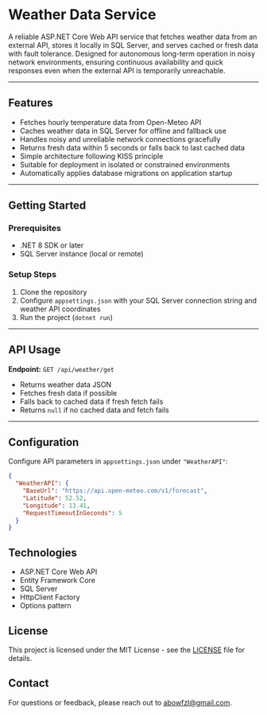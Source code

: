 # Weather Data Service

A reliable ASP.NET Core Web API service that fetches weather data from an external API, stores it locally in SQL Server, and serves cached or fresh data with fault tolerance. Designed for autonomous long-term operation in noisy network environments, ensuring continuous availability and quick responses even when the external API is temporarily unreachable.

---

## Features

- Fetches hourly temperature data from Open-Meteo API
- Caches weather data in SQL Server for offline and fallback use
- Handles noisy and unreliable network connections gracefully
- Returns fresh data within 5 seconds or falls back to last cached data
- Simple architecture following KISS principle
- Suitable for deployment in isolated or constrained environments
- Automatically applies database migrations on application startup
---

## Getting Started

### Prerequisites

- .NET 8 SDK or later
- SQL Server instance (local or remote)

### Setup Steps

1. Clone the repository  
2. Configure `appsettings.json` with your SQL Server connection string and weather API coordinates  
4. Run the project (`dotnet run`)  

---

## API Usage

**Endpoint:** `GET /api/weather/get`

- Returns weather data JSON  
- Fetches fresh data if possible  
- Falls back to cached data if fresh fetch fails  
- Returns `null` if no cached data and fetch fails  

---

## Configuration

Configure API parameters in `appsettings.json` under `"WeatherAPI"`:

```json
{
  "WeatherAPI": {
    "BaseUrl": "https://api.open-meteo.com/v1/forecast",
    "Latitude": 52.52,
    "Longitude": 13.41,
    "RequestTimeoutInSeconds": 5
  }
}
```
## Technologies
- ASP.NET Core Web API
- Entity Framework Core
- SQL Server
- HttpClient Factory
- Options pattern

## License

This project is licensed under the MIT License - see the [LICENSE](LICENSE) file for details.

## Contact

For questions or feedback, please reach out to [abowfzl@gmail.com](mailto:abowfzl@gmail.com).
